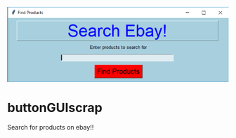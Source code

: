 ![alt text](https://github.com/jglatts/scrap-gui/blob/master/gui_ebay.png)
# buttonGUIscrap
Search for products on ebay!!


